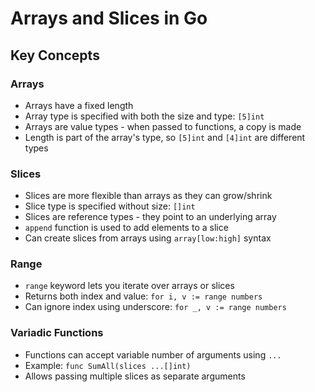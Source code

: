 # Arrays and Slices in Go

## Key Concepts

### Arrays
- Arrays have a fixed length
- Array type is specified with both the size and type: `[5]int`
- Arrays are value types - when passed to functions, a copy is made
- Length is part of the array's type, so `[5]int` and `[4]int` are different types

### Slices
- Slices are more flexible than arrays as they can grow/shrink
- Slice type is specified without size: `[]int`
- Slices are reference types - they point to an underlying array
- `append` function is used to add elements to a slice
- Can create slices from arrays using `array[low:high]` syntax

### Range
- `range` keyword lets you iterate over arrays or slices
- Returns both index and value: `for i, v := range numbers`
- Can ignore index using underscore: `for _, v := range numbers`

### Variadic Functions
- Functions can accept variable number of arguments using `...`
- Example: `func SumAll(slices ...[]int)`
- Allows passing multiple slices as separate arguments

